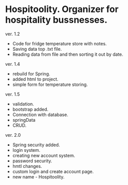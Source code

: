 # Hospitoolity. Organizer for hospitality bussnesses.

ver. 1.2 
- Code for fridge temperature store with notes.
- Saving data top .txt file.
- Reading data from file and then sorting it out by date.

ver. 1.4
- rebuild for Spring.
- added html to project.
- simple form for temperature storing.

ver. 1.5
- validation.
- bootstrap added.
- Connection with database.
- springData
- CRUD.

ver. 2.0
- Spring security added.
- login system.
- creating new account system.
- password security.
- hmtl changes.
- custom login and create account page.
- new name - Hospitoolity.


